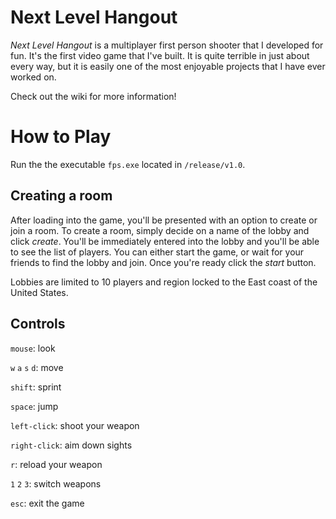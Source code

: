 # Next Level Hangout
_Next Level Hangout_ is a multiplayer first person shooter that I developed for fun. It's the first 
video game that I've built. It is quite terrible in just about every way, but it is easily one of
the most enjoyable projects that I have ever worked on. 

Check out the wiki for more information!

# How to Play
Run the the executable `fps.exe` located in `/release/v1.0`.

## Creating a room
After loading into the game, you'll be presented with an option to create or join a room. To create a
room, simply decide on a name of the lobby and click _create_. You'll be immediately entered into the 
lobby and you'll be able to see the list of players. You can either start the game, or wait for your
friends to find the lobby and join. Once you're ready click the _start_ button.

Lobbies are limited to 10 players and region locked to the East coast of the United States.

## Controls
`mouse`: look

`w` `a` `s` `d`: move

`shift`: sprint

`space`: jump

`left-click`: shoot your weapon

`right-click`: aim down sights

`r`: reload your weapon

`1` `2` `3`: switch weapons

`esc`: exit the game

